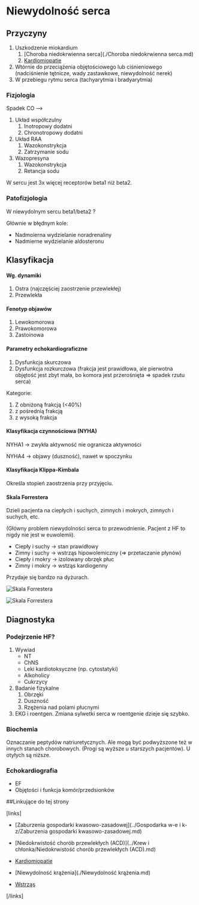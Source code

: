# Niewydolność serca

## Przyczyny

1. Uszkodzenie miokardium
   1. [Choroba niedokrwienna serca](./Choroba niedokrwienna serca.md)
   2. [Kardiomiopatie](./Kardiomiopatie.md)
2. Wtórnie do przeciążenia objętościowego lub ciśnieniowego (nadciśnienie tętnicze, wady zastawkowe, niewydolność nerek)
3. W przebiegu rytmu serca (tachyarytmia i bradyarytmia)





### Fizjologia

Spadek CO -->

1. Układ współczulny
   1. Inotropowy dodatni
   2. Chronotropowy dodatni
2. Układ RAA
   1. Wazokonstrykcja
   2. Zatrzymanie sodu
3. Wazopresyna
   1. Wazokonstrykcja
   2. Retancja sodu



W sercu jest 3x więcej receptorów beta1 niż beta2.



### Patofizjologia

W niewydolnym sercu beta1/beta2 ?

Głównie w błędnym kole:

- Nadmoierna wydzielanie noradrenaliny
- Nadmierne wydzielanie aldosteronu





## Klasyfikacja

#### Wg. dynamiki

1. Ostra (najczęściej zaostrzenie przewlekłej)
2. Przewlekła





#### Fenotyp objawów

1. Lewokomorowa
2. Prawokomorowa
3. Zastoinowa





#### Parametry echokardiograficzne

1. Dysfunkcja skurczowa
2. Dysfunkcja rozkurczowa (frakcja jest prawidłowa, ale pierwotna objętość jest zbyt mała, bo komora jest przerośnięta ⇒ spadek rzutu serca)

Kategorie:

1. Z obniżoną frakcją (<40%)
2. z pośrednią frakcją
3. z wysoką frakcja 





#### Klasyfikacja czynnościowa (NYHA)

NYHA1 -> zwykła aktywność nie ogranicza aktywności

NYHA4 -> objawy (duszność), nawet w spoczynku



#### Klasyfikacja Klippa-Kimbala 

Określa stopień zaostrzenia przy przyjęciu.



#### Skala Forrestera

Dzieli pacjenta na ciepłych i suchych, zimnych i mokrych, zimnych i suchych, etc.

(Główny problem niewydolności serca to przewodnienie. Pacjent z HF to nigdy nie jest w euwolemii).

- Ciepły i suchy → stan prawidłowy
- Zimny i suchy → wstrząs hipowolemiczny (⇒ przetaczanie płynów)
- Ciepły i mokry → izolowany obrzęk płuc
- Zimny i mokry → wstząs kardiogenny

Przydaje się bardzo na dyżurach.



![Skala Forrestera](img/hf-forrester-1.gif)

![Skala Forrestera](img/hf-forrester-2.jpg)



## Diagnostyka

### Podejrzenie HF?

1. Wywiad 
   - NT
   - ChNS
   - Leki kardiotoksyczne (np. cytostatyki)
   - Alkoholicy
   - Cukrzycy
2. Badanie fizykalne
   1. Obrzęki
   2. Duszność
   3. Rzężenia nad polami płucnymi
3. EKG i roentgen. Zmiana sylwetki serca w roentgenie dzieje się szybko.





### Biochemia

Oznaczanie peptydów natriuretycznych. Ale mogą być podwyższone też w innych stanach chorobowych. (Progi są wyższe u starszych pacjentów). U otyłych są niższe.



### Echokardiografia

- EF
- Objętości i funkcja komór/przedsionków



##Linkujące do tej strony

[links]

- [Zaburzenia gospodarki kwasowo-zasadowej](../Gospodarka w-e i k-z/Zaburzenia gospodarki kwasowo-zasadowej.md)

- [Niedokrwistość chorób przewlekłych (ACD)](../Krew i chłonka/Niedokrwistość chorób przewlekłych (ACD).md)

- [Kardiomiopatie](./Kardiomiopatie.md)

- [Niewydolność krążenia](./Niewydolność krążenia.md)

- [Wstrząs](./Wstrząs.md)


[/links]











